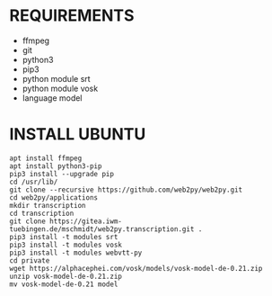 # REQUIREMENTS

* ffmpeg
* git
* python3
* pip3
* python module srt
* python module vosk
* language model

# INSTALL UBUNTU

```
apt install ffmpeg
apt install python3-pip
pip3 install --upgrade pip
cd /usr/lib/
git clone --recursive https://github.com/web2py/web2py.git
cd web2py/applications
mkdir transcription
cd transcription
git clone https://gitea.iwm-tuebingen.de/mschmidt/web2py.transcription.git .
pip3 install -t modules srt
pip3 install -t modules vosk
pip3 install -t modules webvtt-py
cd private
wget https://alphacephei.com/vosk/models/vosk-model-de-0.21.zip
unzip vosk-model-de-0.21.zip
mv vosk-model-de-0.21 model
```